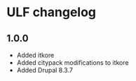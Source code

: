 # ULF changelog

## 1.0.0
* Added itkore
* Added citypack modifications to itkore
* Added Drupal 8.3.7
